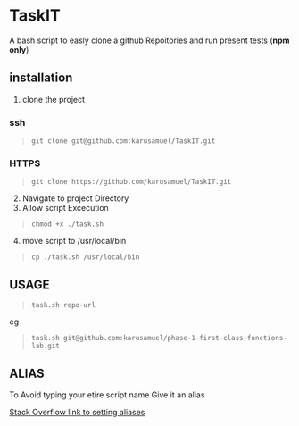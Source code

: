 # TaskIT
A bash script to easly clone a github Repoitories and run present tests (**npm only**)

## installation
1. clone the project
### ssh
>`git clone git@github.com:karusamuel/TaskIT.git`

### HTTPS
>`git clone https://github.com/karusamuel/TaskIT.git`

2. Navigate to project Directory
3. Allow script Excecution


>`chmod +x ./task.sh`

4. move script to /usr/local/bin

>`cp ./task.sh /usr/local/bin`

## USAGE

>`task.sh repo-url`

eg

> `task.sh git@github.com:karusamuel/phase-1-first-class-functions-lab.git`

## ALIAS

To Avoid typing your etire script name Give it an alias

[Stack Overflow link to setting aliases](https://stackoverflow.com/questions/8967843/how-do-i-create-a-bash-alias)